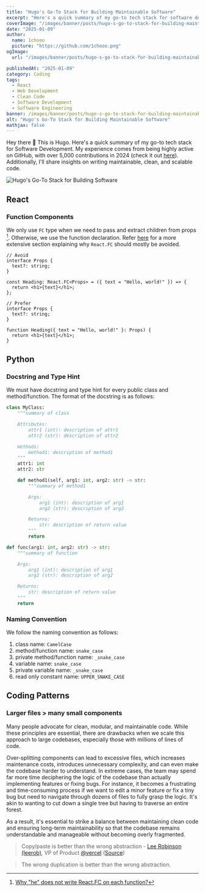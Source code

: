 ```yaml
---
title: "Hugo's Go-To Stack for Building Maintainable Software"
excerpt: "Here's a quick summary of my go-to tech stack for software development. My experience comes from being highly active on GitHub, with over 5,000 contributions in 2024. Additionally, I'll share insights on writing maintainable, clean, and scalable code."
coverImage: "/images/banner/posts/hugo-s-go-to-stack-for-building-maintainable-software.webp"
date: "2025-01-09"
author:
  name: 1chooo
  picture: "https://github.com/1chooo.png"
ogImage:
  url: "/images/banner/posts/hugo-s-go-to-stack-for-building-maintainable-software.webp"

publishedAt: "2025-01-09"
category: Coding
tags:
  - React
  - Web Development
  - Clean Code
  - Software Development
  - Software Engineering
banner: /images/banner/posts/hugo-s-go-to-stack-for-building-maintainable-software.webp
alt: "Hugo's Go-To Stack for Building Maintainable Software"
mathjax: false
---
```


Hey there 👋 This is Hugo. Here's a quick summary of my go-to tech stack for Software Development. My experience comes from being highly active on GitHub, with over 5,000 contributions in 2024 (check it out [here](https://github.com/1chooo?tab=overview&from=2024-12-01&to=2024-12-31)). Additionally, I'll share insights on writing maintainable, clean, and scalable code.

![Hugo's Go-To Stack for Building Software](/images/banner/posts/hugo-s-go-to-stack-for-building-maintainable-software.webp)

## React

### Function Components

We only use `FC` type when we need to pass and extract children from props [^1]. Otherwise, we use the function declaration. Refer [here](https://react-typescript-cheatsheet.netlify.app/docs/basic/getting-started/function_components/) for a more extensive section explaining why `React.FC` should mostly be avoided.

```tsx {5}
// Avoid
interface Props {
  text?: string;
}

const Heading: React.FC<Props> = ({ text = "Hello, world!" }) => {
  return <h1>{text}</h1>;
};
```

```tsx {5}
// Prefer
interface Props {
  text?: string;
}

function Heading({ text = "Hello, world!" }: Props) {
  return <h1>{text}</h1>;
}
```

## Python

### Docstring and Type Hint

We must have docstring and type hint for every public class and method/function. The format of the docstring is as follows:

```python
class MyClass:
    """summary of class

    Attributes:
        attr1 (int): description of attr1
        attr2 (str): description of attr2

    methods:
        method1: description of method1
    """
    attr1: int
    attr2: str

    def method1(self, arg1: int, arg2: str) -> str:
        """summary of method1

        Args:
            arg1 (int): description of arg1
            arg2 (str): description of arg2

        Returns:
            str: description of return value
        """
        return
```

```python
def func(arg1: int, arg2: str) -> str:
    """summary of function

    Args:
        arg1 (int): description of arg1
        arg2 (str): description of arg2

    Returns:
        str: description of return value
    """
    return
```

### Naming Convention

We follow the naming convention as follows:

1. class name: `CamelCase`
2. method/function name: `snake_case`
3. private method/function name: `_snake_case`
4. variable name: `snake_case`
5. private variable name: `_snake_case`
6. read only constant name: `UPPER_SNAKE_CASE`

## Coding Patterns

### Larger files > many small components

Many people advocate for clean, modular, and maintainable code. While these principles are essential, there are drawbacks when we scale this approach to large codebases, especially those with millions of lines of code.

Over-splitting components can lead to excessive files, which increases maintenance costs, introduces unnecessary complexity, and can even make the codebase harder to understand. In extreme cases, the team may spend far more time deciphering the logic of the codebase than actually implementing features or fixing bugs. For instance, it becomes a frustrating and time-consuming process if we want to edit a minor feature or fix a tiny bug but need to navigate through dozens of files to fully grasp the logic. It's akin to wanting to cut down a single tree but having to traverse an entire forest.

As a result, it's essential to strike a balance between maintaining clean code and ensuring long-term maintainability so that the codebase remains understandable and manageable without becoming overly fragmented.

> Copy/paste is better than the wrong abstraction - [Lee Robinson (leerob)](https://leerob.com/), VP of Product [@vercel](https://vercel.com/home) ([Source](https://leerob.com/n/stack))

> The wrong duplication is better than the wrong abstraction.

[^1]: [Why "he" does not write React.FC on each function?](https://stackoverflow.com/questions/71189879/why-he-does-not-write-react-fc-on-each-function)
